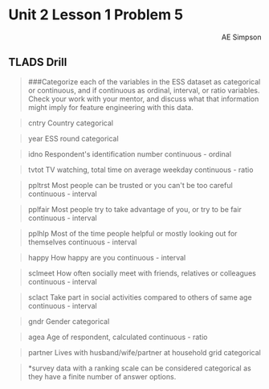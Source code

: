 # Unit 2 Lesson 1 Problem 5
<div style="text-align: right"> AE Simpson </div>


## TLADS Drill
> ###Categorize each of the variables in the ESS dataset as categorical or continuous, and if continuous as ordinal, interval, or ratio variables. Check your work with your mentor, and discuss what that information might imply for feature engineering with this data.

> cntry		Country
	categorical

> year 		ESS round
	categorical

> idno 		Respondent's identification number
	continuous - ordinal

> tvtot 	TV watching, total time on average weekday
	continuous - ratio

> ppltrst 	Most people can be trusted or you can't be too careful
	 continuous - interval

> pplfair	Most people try to take advantage of you, or try to be fair
	continuous - interval

> pplhlp 	Most of the time people helpful or mostly looking out for themselves
	continuous - interval

> happy 	How happy are you
	continuous - interval

> sclmeet 	How often socially meet with friends, relatives or colleagues
	continuous - interval

> sclact 	Take part in social activities compared to others of same age
	continuous - interval

> gndr 		Gender
	categorical 

> agea 		Age of respondent, calculated
	continuous - ratio

> partner 	Lives with husband/wife/partner at household grid
	categorical


> *survey data with a ranking scale can be considered categorical as they have a finite number of answer options.